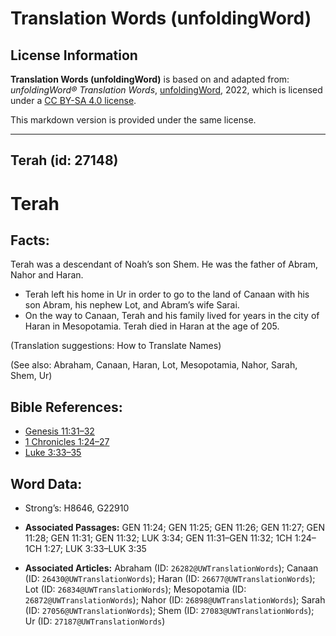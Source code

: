 # Translation Words (unfoldingWord)

## License Information

**Translation Words (unfoldingWord)** is based on and adapted from: _unfoldingWord® Translation Words_, [unfoldingWord](https://unfoldingword.org/utw), 2022, which is licensed under a [CC BY-SA 4.0 license](https://creativecommons.org/licenses/by-sa/4.0/legalcode.en).

This markdown version is provided under the same license.



--------------------------------

## Terah (id: 27148)

Terah
=====

Facts:
------

Terah was a descendant of Noah’s son Shem. He was the father of Abram, Nahor and Haran.

* Terah left his home in Ur in order to go to the land of Canaan with his son Abram, his nephew Lot, and Abram’s wife Sarai.
* On the way to Canaan, Terah and his family lived for years in the city of Haran in Mesopotamia. Terah died in Haran at the age of 205\.

(Translation suggestions: How to Translate Names)

(See also: Abraham, Canaan, Haran, Lot, Mesopotamia, Nahor, Sarah, Shem, Ur)

Bible References:
-----------------

* [Genesis 11:31–32](https://ref.ly/Gen11:31-Gen11:32)
* [1 Chronicles 1:24–27](https://ref.ly/1Chr1:24-1Chr1:27)
* [Luke 3:33–35](https://ref.ly/Luke3:33-Luke3:35)

Word Data:
----------

* Strong’s: H8646, G22910

* **Associated Passages:** GEN 11:24; GEN 11:25; GEN 11:26; GEN 11:27; GEN 11:28; GEN 11:31; GEN 11:32; LUK 3:34; GEN 11:31–GEN 11:32; 1CH 1:24–1CH 1:27; LUK 3:33–LUK 3:35
* **Associated Articles:** Abraham (ID: `26282@UWTranslationWords`); Canaan (ID: `26430@UWTranslationWords`); Haran (ID: `26677@UWTranslationWords`); Lot (ID: `26834@UWTranslationWords`); Mesopotamia (ID: `26872@UWTranslationWords`); Nahor (ID: `26898@UWTranslationWords`); Sarah (ID: `27056@UWTranslationWords`); Shem (ID: `27083@UWTranslationWords`); Ur (ID: `27187@UWTranslationWords`)

